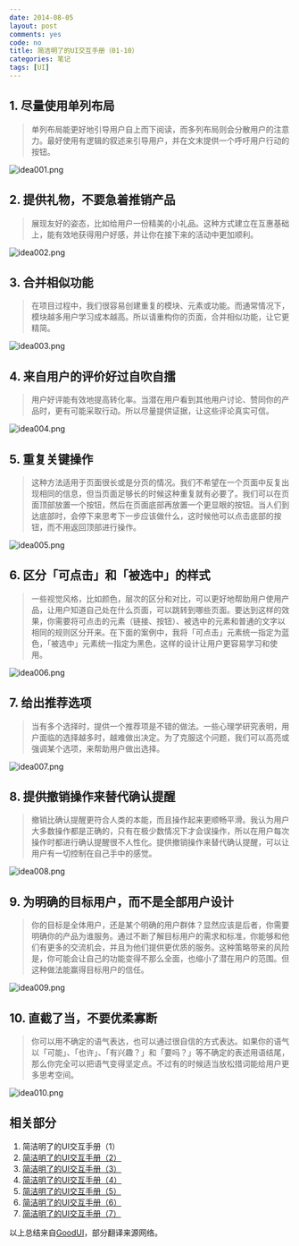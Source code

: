 ```yaml
---
date: 2014-08-05
layout: post
comments: yes
code: no
title: 简洁明了的UI交互手册（01-10）
categories: 笔记
tags: [UI]
---
```


## 1. 尽量使用单列布局

> 单列布局能更好地引导用户自上而下阅读，而多列布局则会分散用户的注意力。最好使用有逻辑的叙述来引导用户，并在文末提供一个呼吁用户行动的按钮。

![idea001.png][2]

## 2. 提供礼物，不要急着推销产品

> 展现友好的姿态，比如给用户一份精美的小礼品。这种方式建立在互惠基础上，能有效地获得用户好感，并让你在接下来的活动中更加顺利。

![idea002.png][3]

## 3. 合并相似功能

> 在项目过程中，我们很容易创建重复的模块、元素或功能。而通常情况下，模块越多用户学习成本越高。所以请重构你的页面，合并相似功能，让它更精简。

![idea003.png][4]

## 4. 来自用户的评价好过自吹自擂

> 用户好评能有效地提高转化率。当潜在用户看到其他用户讨论、赞同你的产品时，更有可能采取行动。所以尽量提供证据，让这些评论真实可信。

![idea004.png][5]

## 5. 重复关键操作

> 这种方法适用于页面很长或是分页的情况。我们不希望在一个页面中反复出现相同的信息，但当页面足够长的时候这种重复就有必要了。我们可以在页面顶部放置一个按钮，然后在页面底部再放置一个更显眼的按钮。当人们到达底部时，会停下来思考下一步应该做什么，这时候他可以点击底部的按钮，而不用返回顶部进行操作。

![idea005.png][6]

## 6. 区分「可点击」和「被选中」的样式

> 一些视觉风格，比如颜色，层次的区分和对比，可以更好地帮助用户使用产品，让用户知道自己处在什么页面，可以跳转到哪些页面。要达到这样的效果，你需要将可点击的元素（链接、按钮）、被选中的元素和普通的文字以相同的规则区分开来。在下面的案例中，我将「可点击」元素统一指定为蓝色，「被选中」元素统一指定为黑色，这样的设计让用户更容易学习和使用。

![idea006.png][7]

## 7. 给出推荐选项

> 当有多个选择时，提供一个推荐项是不错的做法。一些心理学研究表明，用户面临的选择越多时，越难做出决定。为了克服这个问题，我们可以高亮或强调某个选项，来帮助用户做出选择。

![idea007.png][8]

## 8. 提供撤销操作来替代确认提醒

> 撤销比确认提醒更符合人类的本能，而且操作起来更顺畅平滑。我认为用户大多数操作都是正确的，只有在极少数情况下才会误操作，所以在用户每次操作时都进行确认提醒很不人性化。提供撤销操作来替代确认提醒，可以让用户有一切控制在自己手中的感觉。

![idea008.png][9]

## 9. 为明确的目标用户，而不是全部用户设计

> 你的目标是全体用户，还是某个明确的用户群体？显然应该是后者，你需要明确你的产品为谁服务。通过不断了解目标用户的需求和标准，你能够和他们有更多的交流机会，并且为他们提供更优质的服务。这种策略带来的风险是，你可能会让自己的功能变得不那么全面，也缩小了潜在用户的范围。但这种做法能赢得目标用户的信任。

![idea009.png][10]

## 10. 直截了当，不要优柔寡断

> 你可以用不确定的语气表达，也可以通过很自信的方式表达。如果你的语气以「可能」、「也许」、「有兴趣？」和「要吗？」等不确定的表述用语结尾，那么你完全可以把语气变得坚定点。不过有的时候适当放松措词能给用户更多思考空间。

![idea010.png][11]

  [1]: https://goodui.org/
  [2]: https://wangdaodao.com/usr/uploads/2019/01/682930710.png
  [3]: https://wangdaodao.com/usr/uploads/2019/01/2033509705.png
  [4]: https://wangdaodao.com/usr/uploads/2019/01/3071200020.png
  [5]: https://wangdaodao.com/usr/uploads/2019/01/2543689983.png
  [6]: https://wangdaodao.com/usr/uploads/2019/01/2750921722.png
  [7]: https://wangdaodao.com/usr/uploads/2019/01/2821671630.png
  [8]: https://wangdaodao.com/usr/uploads/2019/01/2071367801.png
  [9]: https://wangdaodao.com/usr/uploads/2019/01/446107322.png
  [10]: https://wangdaodao.com/usr/uploads/2019/01/2266425399.png
  [11]: https://wangdaodao.com/usr/uploads/2019/01/1275236665.png

## 相关部分

1. 简洁明了的UI交互手册（1）
2. [简洁明了的UI交互手册（2）](/2014-08-08/good-ui-02.html)
3. [简洁明了的UI交互手册（3）](/2014-08-09/good-ui-03.html)
4. [简洁明了的UI交互手册（4）](/2014-08-09/good-ui-04.html)
5. [简洁明了的UI交互手册（5）](/2014-08-13/good-ui-05.html)
6. [简洁明了的UI交互手册（6）](/2015-03-30/good-ui-06.html)
7. [简洁明了的UI交互手册（7）](/2015-07-03/good-ui-07.html)

以上总结来自[GoodUI](http://www.goodui.org/)，部分翻译来源网络。